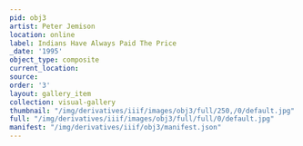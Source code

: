 ```yaml
---
pid: obj3
artist: Peter Jemison
location: online
label: Indians Have Always Paid The Price
_date: '1995'
object_type: composite
current_location: 
source: 
order: '3'
layout: gallery_item
collection: visual-gallery
thumbnail: "/img/derivatives/iiif/images/obj3/full/250,/0/default.jpg"
full: "/img/derivatives/iiif/images/obj3/full/full/0/default.jpg"
manifest: "/img/derivatives/iiif/obj3/manifest.json"
---
```

